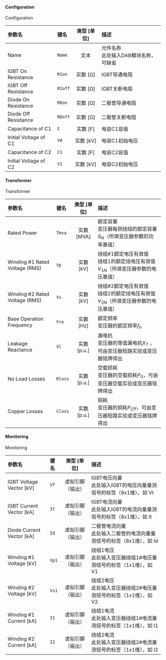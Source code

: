 <!--
DO NOT EDIT THIS FILE DIRECTLY.
This file is generated by tools/comp-docs.js.
All changes will be overwritten by regeneration.
-->

<slot class="model-parameters">

#### Configuration

Configuration

| 参数名 | 键名 | 类型 [单位] | 描述 |
|:------ |:---- |:-----------:|:---- |
| Name | `Name` | 文本 | 元件名称<br/>此处输入DAB模块名称，可缺省 |
| IGBT On Resistance | `RIon` | 实数 [Ω] | IGBT导通电阻 |
| IGBT Off Resistance | `RIoff` | 实数 [Ω] | IGBT关断电阻 |
| Diode On Resistance | `RDon` | 实数 [Ω] | 二极管导通电阻 |
| Diode Off Resistance | `RDoff` | 实数 [Ω] | 二极管关断电阻 |
| Capacitance of C1 | `C` | 实数 [F] | 电容C1容值 |
| Initial Voltage of C1 | `V0` | 实数 [kV] | 电容C1初始电压 |
| Capacitance of C2 | `C1` | 实数 [F] | 电容C2容值 |
| Initial Voltage of C2 | `V1` | 实数 [kV] | 电容C2初始电压 |

#### Transformer

Transformer

| 参数名 | 键名 | 类型 [单位] | 描述 |
|:------ |:---- |:-----------:|:---- |
| Rated Power | `Tmva` | 实数 [MVA] | 额定容量<br/>变压器每侧绕组的额定容量$S_N$（所填变压器参数的功率基值） |
| Winding \#1 Rated Voltage \(RMS\) | `Vp` | 实数 [kV] | 绕组#1额定电压有效值<br/>绕组1的额定线电压有效值$V_{1N}$（所填变压器参数的电压基值） |
| Winding \#2 Rated Voltage \(RMS\) | `Vs` | 实数 [kV] | 绕组#2额定电压有效值<br/>绕组2的额定线电压有效值$V_{2N}$（所填变压器参数的电压基值） |
| Base Operation Frequency | `Fre` | 实数 [Hz] | 额定频率<br/>变压器的额定频率$f_n$ |
| Leakage Reactance | `Xl` | 实数 [p\.u\.] | 漏电抗<br/>变压器的等值漏电抗$X_T$  ，可由变压器短路实验或变压器铭牌得出 |
| No Load Losses | `Rloss` | 实数 [p\.u\.] | 空载损耗<br/>变压器的空载损耗$P_0$，可由变压器空载实验或变压器铭牌得出 |
| Copper Losses | `Closs` | 实数 [p\.u\.] | 铜耗<br/>变压器的铜耗$P_Cu$，可由变压器短路实验或变压器铭牌得出 |

#### Monitoring

Monitoring

| 参数名 | 键名 | 类型 [单位] | 描述 |
|:------ |:---- |:-----------:|:---- |
| IGBT Voltage Vector \[kV\] | `VT` | 虚拟引脚（输出） | IGBT电压向量<br/>此处输入IGBT的电压向量量测信号的标签（8x1维），如 Vt |
| IGBT Current Vector \[kA\] | `It` | 虚拟引脚（输出） | IGBT电流向量<br/>此处输入IGBT的电流向量量测信号的标签（8x1维），如 It |
| Diode Current Vector \[kA\] | `Id` | 虚拟引脚（输出） | 二极管电流向量<br/>此处输入二极管的电流向量量测信号的标签（8x1维），如 Id |
| Winding \#1 Voltage \[kV\] | `Vp1` | 虚拟引脚（输出） | 绕组1电压<br/>此处输入变压器绕组1#电压量测信号的标签（1x1维），如 V1 |
| Winding \#2 Voltage \[kV\] | `Vs1` | 虚拟引脚（输出） | 绕组2电压<br/>此处输入变压器绕组2#电压量测信号的标签（1x1维），如 V2 |
| Winding \#1 Current \[kA\] | `I1` | 虚拟引脚（输出） | 绕组1电流<br/>此处输入变压器绕组1#电流量测信号的标签（1x1维），如 I1 |
| Winding \#2 Current \[kA\] | `I2` | 虚拟引脚（输出） | 绕组2电流<br/>此处输入变压器绕组2#电流量测信号的标签（1x1维），如 I2 |


</slot>
